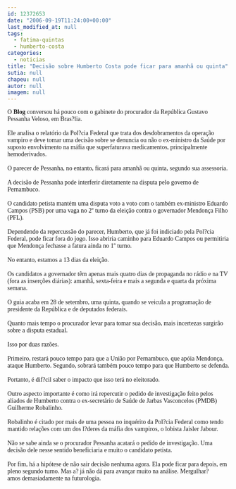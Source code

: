 ```yaml
---
id: 12372653
date: "2006-09-19T11:24:00+00:00"
last_modified_at: null
tags:
  - fatima-quintas
  - humberto-costa
categories:
  - noticias
title: "Decisão sobre Humberto Costa pode ficar para amanhã ou quinta"
sutia: null
chapeu: null
autor: null
imagem: null
---
```

<p><FONT face=Verdana>O <STRONG>Blog</STRONG> conversou há pouco com o gabinete do procurador da República Gustavo Pessanha Veloso, em Bras?lia. <BR><BR>Ele analisa o relatório da Pol?cia Federal que trata dos desdobramentos da operação vampiro e deve tomar uma decisão sobre se denuncia ou não o ex-ministro da Saúde por suposto envolvimento na máfia que superfaturava medicamentos, principalmente hemoderivados.<BR><BR>O parecer de Pessanha, no entanto, ficará para amanhã ou quinta, segundo sua assessoria.<BR><BR>A decisão de Pessanha pode interferir diretamente na disputa pelo governo de Pernambuco. <BR><BR>O candidato petista mantém uma disputa voto a voto com o também ex-ministro Eduardo Campos (PSB) por uma vaga no 2º turno da eleição contra o governador Mendonça Filho (PFL).<BR><BR>Dependendo da repercussão do parecer, Humberto, que já foi indiciado pela Pol?cia Federal, pode ficar fora do jogo. Isso abriria caminho para Eduardo Campos ou permitiria que Mendonça fechasse a fatura ainda no 1º turno.<BR><BR>No entanto, estamos a 13 dias da eleição. <BR><BR>Os candidatos a governador têm apenas mais quatro dias de propaganda no rádio e na TV (fora as inserções diárias): amanhã, sexta-feira e mais a segunda e quarta da próxima semana. <BR><BR>O guia acaba em 28 de setembro, uma quinta, quando se veicula a programação de presidente da República e de deputados federais.<BR><BR>Quanto mais tempo o procurador levar para tomar sua decisão, mais incertezas surgirão sobre a disputa estadual.<BR><BR>Isso por duas razões. <BR><BR>Primeiro, restará pouco tempo para que a União por Pernambuco, que apóia Mendonça, ataque Humberto. Segundo, sobrará também pouco tempo para que Humberto se defenda.<BR><BR>Portanto, é dif?cil saber o impacto que isso terá no eleitorado.<BR><BR>Outro aspecto importante é como irá repercutir o pedido de investigação feito pelos aliados de Humberto contra o ex-secretário de Saúde de Jarbas Vasconcelos (PMDB) Guilherme Robalinho.<BR><BR>Robalinho é citado por mais de uma pessoa no inquérito da Pol?cia Federal como tendo mantido relações com um dos l?deres da máfia dos vampiros, o lobista Jaisler Jabour.<BR><BR>Não se sabe ainda se o procurador Pessanha acatará o pedido de investigação. Uma decisão dele nesse sentido beneficiaria e muito o candidato petista.<BR><BR>Por fim, há a hipótese de não sair decisão nenhuma agora. Ela pode ficar para depois, em pleno segundo turno. Mas a? já não dá para avançar muito na análise. Mergulhar?amos&nbsp;demasiadamente na futurologia.</FONT> </p>
